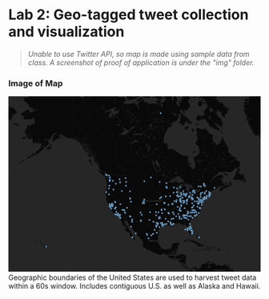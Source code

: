 # Lab 2: Geo-tagged tweet collection and visualization
>*Unable to use Twitter API, so map is made using sample data from class. A screenshot of proof of application is under the "img" folder.*

### Image of Map
![](/img/twtmap.png)
Geographic boundaries of the United States are used to harvest tweet data within a 60s window. Includes contiguous U.S. as well as Alaska and Hawaii.
